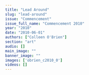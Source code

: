 ```yaml
---
title: "Lead Around"
slug: "lead-around"
issue: "Commencement"
issue_full_name: "Commencement 2010"
year: "2010"
date: "2010-06-01"
authors: ["Colleen O'Brien"]
section: "art"
audio: []
main_image: ""
banner_image: ""
images: ['obrien_c2010_0']
videos: []
---
```

